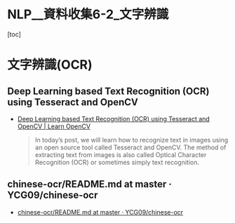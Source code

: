 # NLP__資料收集6-2_文字辨識

[toc]
<!-- toc --> 

# 文字辨識(OCR)

## Deep Learning based Text Recognition (OCR) using Tesseract and OpenCV

- [Deep Learning based Text Recognition (OCR) using Tesseract and OpenCV | Learn OpenCV](https://www.learnopencv.com/deep-learning-based-text-recognition-ocr-using-tesseract-and-opencv/)

    > In today’s post, we will learn how to recognize text in images using an open source tool called Tesseract and OpenCV. The method of extracting text from images is also called Optical Character Recognition (OCR) or sometimes simply text recognition.
    > 

## chinese-ocr/README.md at master · YCG09/chinese-ocr

- [chinese-ocr/README.md at master · YCG09/chinese-ocr](https://github.com/YCG09/chinese-ocr/blob/master/README.md?fbclid=IwAR0deaDNjZlJf7Y8DEUbUoHYzE-4Z0oZtyOloP0JF7qybb-ETbcrvzY6-Jg)

